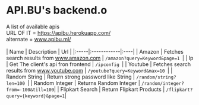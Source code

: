 # API.BU's backend.o

A list of available apis<br>
URL OF IT = https://apibu.herokuapp.com/  <br>
alternate = www.apibu.ml/ <br>
<br>
| Name | Description | Url |
|:-----|:------------|:----|
| Amazon | Fetches search results from www.amazon.com | `/amazon?query=Keyword&page=1 `|
| Ip | Get The client's api fron frontend | `/ipconfig `|
| Youtube | Fetches search results from www.youtube.com  | `/youtube?query=Keyword&max=10 `|
| Random String | Return strong password like String | `/random/string?len=100 `|
| Random Integer | Returns Random Integer | `/random/integer?from=-100&till=100`|
| Flipkart Search | Return Flipkart Products | `/flipkart?query={keyword}&page=1`|
